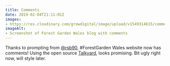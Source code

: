 ```yaml
---
title: Comments
date: 2019-02-04T21:11:01Z
images: 
- https://res.cloudinary.com/growdigital/image/upload/v1549314615/comments-190204.png
imageAlt: 
- Screenshot of Forest Garden Wales blog with comments 
---
```


Thanks to prompting from [@rsb90](https://mobile.twitter.com/@rsb90), #ForestGarden Wales website now has comments! Using the open source [Talkyard](https://www.talkyard.io), looks promising. Bit ugly right now, will style later.
